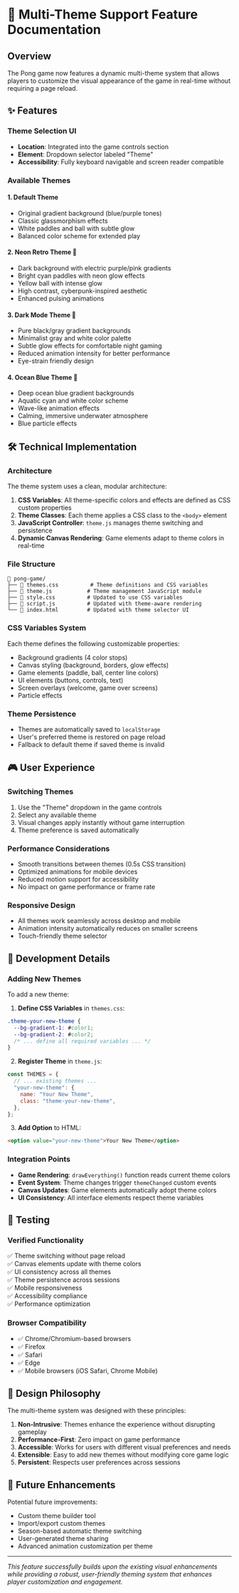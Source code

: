 # 🎨 Multi-Theme Support Feature Documentation

## Overview

The Pong game now features a dynamic multi-theme system that allows players to customize the visual appearance of the game in real-time without requiring a page reload.

## ✨ Features

### Theme Selection UI

- **Location**: Integrated into the game controls section
- **Element**: Dropdown selector labeled "Theme"
- **Accessibility**: Fully keyboard navigable and screen reader compatible

### Available Themes

#### 1. **Default Theme**

- Original gradient background (blue/purple tones)
- Classic glassmorphism effects
- White paddles and ball with subtle glow
- Balanced color scheme for extended play

#### 2. **Neon Retro Theme** 🌈

- Dark background with electric purple/pink gradients
- Bright cyan paddles with neon glow effects
- Yellow ball with intense glow
- High contrast, cyberpunk-inspired aesthetic
- Enhanced pulsing animations

#### 3. **Dark Mode Theme** 🌙

- Pure black/gray gradient backgrounds
- Minimalist gray and white color palette
- Subtle glow effects for comfortable night gaming
- Reduced animation intensity for better performance
- Eye-strain friendly design

#### 4. **Ocean Blue Theme** 🌊

- Deep ocean blue gradient backgrounds
- Aquatic cyan and white color scheme
- Wave-like animation effects
- Calming, immersive underwater atmosphere
- Blue particle effects

## 🛠 Technical Implementation

### Architecture

The theme system uses a clean, modular architecture:

1. **CSS Variables**: All theme-specific colors and effects are defined as CSS custom properties
2. **Theme Classes**: Each theme applies a CSS class to the `<body>` element
3. **JavaScript Controller**: `theme.js` manages theme switching and persistence
4. **Dynamic Canvas Rendering**: Game elements adapt to theme colors in real-time

### File Structure

```
📁 pong-game/
├── 📄 themes.css          # Theme definitions and CSS variables
├── 📄 theme.js           # Theme management JavaScript module
├── 📄 style.css          # Updated to use CSS variables
├── 📄 script.js          # Updated with theme-aware rendering
└── 📄 index.html         # Updated with theme selector UI
```

### CSS Variables System

Each theme defines the following customizable properties:

- Background gradients (4 color stops)
- Canvas styling (background, borders, glow effects)
- Game elements (paddle, ball, center line colors)
- UI elements (buttons, controls, text)
- Screen overlays (welcome, game over screens)
- Particle effects

### Theme Persistence

- Themes are automatically saved to `localStorage`
- User's preferred theme is restored on page reload
- Fallback to default theme if saved theme is invalid

## 🎮 User Experience

### Switching Themes

1. Use the "Theme" dropdown in the game controls
2. Select any available theme
3. Visual changes apply instantly without game interruption
4. Theme preference is saved automatically

### Performance Considerations

- Smooth transitions between themes (0.5s CSS transition)
- Optimized animations for mobile devices
- Reduced motion support for accessibility
- No impact on game performance or frame rate

### Responsive Design

- All themes work seamlessly across desktop and mobile
- Animation intensity automatically reduces on smaller screens
- Touch-friendly theme selector

## 🔧 Development Details

### Adding New Themes

To add a new theme:

1. **Define CSS Variables** in `themes.css`:

```css
.theme-your-new-theme {
  --bg-gradient-1: #color1;
  --bg-gradient-2: #color2;
  /* ... define all required variables ... */
}
```

2. **Register Theme** in `theme.js`:

```javascript
const THEMES = {
  // ... existing themes ...
  "your-new-theme": {
    name: "Your New Theme",
    class: "theme-your-new-theme",
  },
};
```

3. **Add Option** to HTML:

```html
<option value="your-new-theme">Your New Theme</option>
```

### Integration Points

- **Game Rendering**: `drawEverything()` function reads current theme colors
- **Event System**: Theme changes trigger `themeChanged` custom events
- **Canvas Updates**: Game elements automatically adopt theme colors
- **UI Consistency**: All interface elements respect theme variables

## 🧪 Testing

### Verified Functionality

✅ Theme switching without page reload  
✅ Canvas elements update with theme colors  
✅ UI consistency across all themes  
✅ Theme persistence across sessions  
✅ Mobile responsiveness  
✅ Accessibility compliance  
✅ Performance optimization

### Browser Compatibility

- ✅ Chrome/Chromium-based browsers
- ✅ Firefox
- ✅ Safari
- ✅ Edge
- ✅ Mobile browsers (iOS Safari, Chrome Mobile)

## 🎨 Design Philosophy

The multi-theme system was designed with these principles:

1. **Non-Intrusive**: Themes enhance the experience without disrupting gameplay
2. **Performance-First**: Zero impact on game performance
3. **Accessible**: Works for users with different visual preferences and needs
4. **Extensible**: Easy to add new themes without modifying core game logic
5. **Persistent**: Respects user preferences across sessions

## 🚀 Future Enhancements

Potential future improvements:

- Custom theme builder tool
- Import/export custom themes
- Season-based automatic theme switching
- User-generated theme sharing
- Advanced animation customization per theme

---

_This feature successfully builds upon the existing visual enhancements while providing a robust, user-friendly theming system that enhances player customization and engagement._
